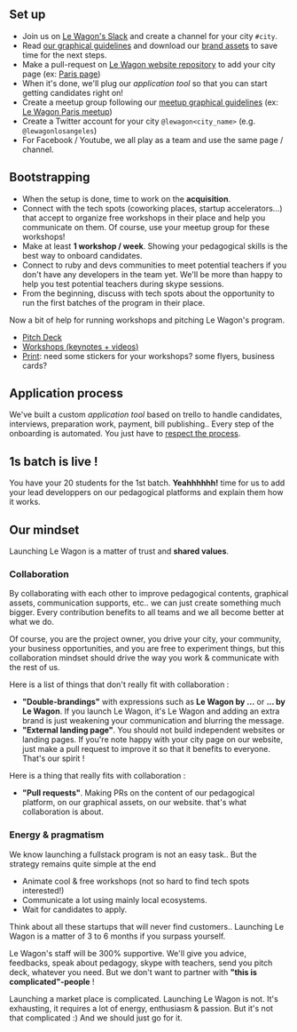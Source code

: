 ## Set up

- Join us on [Le Wagon's Slack](https://teamwagon.slack.com) and create a channel for your city `#city`.
- Read [our graphical guidelines](https://github.com/lewagon/design/tree/master/guidelines) and download our [brand assets](https://github.com/lewagon/design/tree/master/guidelines/brand) to save time for the next steps.
- Make a pull-request on [Le Wagon website repository](https://github.com/lewagon/www-sinatra) to add your city page (ex: [Paris page](http://www.lewagon.org/paris))
- When it's done, we'll plug our *application tool* so that you can start getting candidates right on!
- Create a meetup group following our [meetup graphical guidelines](https://github.com/lewagon/design/tree/master/guidelines/meetup) (ex: [Le Wagon Paris meetup](http://www.meetup.com/fr/Le-Wagon-Paris-Coding-Station/))
- Create a Twitter account for your city `@lewagon<city_name>` (e.g. `@lewagonlosangeles`)
- For Facebook / Youtube, we all play as a team and use the same page / channel.

## Bootstrapping

- When the setup is done, time to work on the **acquisition**.
- Connect with the tech spots (coworking places, startup accelerators...) that accept to organize free workshops in their place and help you communicate on them. Of course, use your meetup group for these workshops!
- Make at least **1 workshop / week**. Showing your pedagogical skills is the best way to onboard candidates.
- Connect to ruby and devs communities to meet potential teachers if you don't have any developers in the team yet. We'll be more than happy to help you test potential teachers during skype sessions.
- From the beginning, discuss with tech spots about the opportunity to run the first batches of the program in their place.

Now a bit of help for running workshops and pitching Le Wagon's program.

- [Pitch Deck](https://github.com/lewagon/launch-kit/tree/master/pitch)
- [Workshops (keynotes + videos)](https://github.com/lewagon/launch-kit/tree/master/workshops)
- [Print](https://github.com/lewagon/design/tree/master/guidelines/print): need some stickers for your workshops? some flyers, business cards?

## Application process

We've built a custom *application tool* based on trello to handle candidates, interviews, preparation work, payment, bill publishing.. Every step of the onboarding is automated. You just have to [respect the process](https://github.com/lewagon/launch-kit/tree/master/application).

## 1s batch is live !

You have your 20 students for the 1st batch. **Yeahhhhhh!** time for us to add your lead developpers on our pedagogical platforms and explain them how it works.

## Our mindset

Launching Le Wagon is a matter of trust and **shared values**.


### Collaboration

By collaborating with each other to improve pedagogical contents, graphical assets, communication supports, etc.. we can just create something much bigger. Every contribution benefits to all teams and we all become better at what we do.

Of course, you are the project owner, you drive your city, your community, your business opportunities, and you are free to experiment things, but this collaboration mindset should drive the way you work & communicate with the rest of us.

Here is a list of things that don't really fit with collaboration :

- **"Double-brandings"** with expressions such as **Le Wagon by ...** or **... by Le Wagon**. If you launch Le Wagon, it's Le Wagon and adding an extra brand is just weakening your communication and blurring the message.
- **"External landing page"**. You should not build independent websites or landing pages. If you're note happy with your city page on our website, just make a pull request to improve it so that it benefits to everyone. That's our spirit !

Here is a thing that really fits with collaboration :

- **"Pull requests"**. Making PRs on the content of our pedagogical platform, on our graphical assets, on our website. that's what collaboration is about.

### Energy & pragmatism

We know launching a fullstack program is not an easy task.. But the strategy remains quite simple at the end

- Animate cool & free workshops (not so hard to find tech spots interested!)
- Communicate a lot using mainly local ecosystems.
- Wait for candidates to apply.

Think about all these startups that will never find customers.. Launching Le Wagon is a matter of 3 to 6 months if you surpass yourself. 

Le Wagon's staff will be 300% supportive. We'll give you advice, feedbacks, speak about pedagogy, skype with teachers, send you pitch deck, whatever you need. But we don't want to partner with **"this is complicated"-people** !

Launching a market place is complicated. Launching Le Wagon is not. It's exhausting, it requires a lot of energy, enthusiasm & passion. But it's not that complicated :) And we should just go for it.
